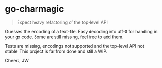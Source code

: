 # go-charmagic

> Expect heavy refactoring of the top-level API.

Guesses the encoding of a text-file. Easy decoding into utf-8 for handling in your go code. 
Some are still missing, feel free to add them.

Tests are missing, encodings not supported and the top-level API not stable. This project is far from done and still a WIP.

Cheers,
JW
